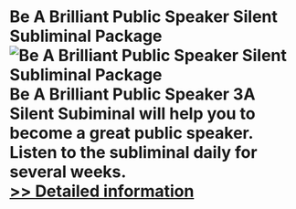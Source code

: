 # Be A Brilliant Public Speaker Silent Subliminal Package<br />![Be A Brilliant Public Speaker Silent Subliminal Package](https://mycommerce.akamaized.net/api/pimages/P300898401/BIG/300898401.JPG)<br />Be A Brilliant Public Speaker 3A Silent Subiminal will help you to become a great public speaker. Listen to the subliminal daily for several weeks.<br />[>> Detailed information](https://secure.shareit.com/shareit/product.html?productid=300898401&affiliateid=200057808)